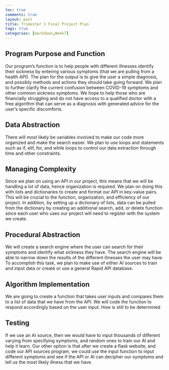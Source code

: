 ```yaml
---
toc: true
comments: true
layout: post
title: Trimester 1 Final Project Plan
tags: true
categories: [markdown,Week7]
---
```


## Program Purpose and Function
Our program’s function is to help people with different illnesses identify their sickness by entering various symptoms (that we are pulling from a health API). 
The plan for the output is to give the user a simple diagnosis, and possibly methods and actions they should take going forward. 
We plan to further clarify the current confusion between COVID-19 symptoms and other common sickness symptoms. We hope to help those who are financially struggling and do not have access to a qualified doctor with a free algorithm that can serve as a diagnosis with generated advice for the user’s specific discomforts. 

## Data Abstraction
There will most likely be variables involved to make our code more organized and make the search easier. 
We plan to use loops and statements such as if, elif, for, and while loops to control our data extraction through time and other constraints. 

## Managing Complexity
Since we plan on using an API in our project, this means that we will be handling a lot of data, hence organization is required. We plan on doing this with lists and dictionaries to create and format our API in key-value pairs. This will be crucial to the function, organization, and efficiency of our project. 
In addition, by setting up a dictionary of lists, data can be pulled from the dictionary by creating an additional search, add, or delete function since each user who uses our project will need to register with the system we create.

## Procedural Abstraction
We will create a search engine where the user can search for their symptoms and identify what sickness they have. The search engine will be able to narrow down the results of the different illnesses the user may have. To accomplish this task, we plan to make use of either AI sources to train and input data or create or use a general Rapid API database. 

## Algorithm Implementation
We are going to create a function that takes user inputs and compares them to a list of data that we have from the API. We will code the function to respond accordingly based on the user input. How is still to be determined

## Testing
If we use an AI source, then we would have to input thousands of different varying from specifying symptoms, and random ones to train our AI and help it learn. Our other option is that after we create a flask website, and code our API sources program, we could use the input function to input different symptoms and see if the API or AI can decipher our symptoms and tell us the most likely illness that we have. 
